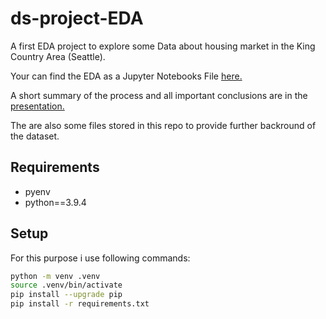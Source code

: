 # ds-project-EDA

A first EDA project to explore some Data about housing market in the King Country Area (Seattle).

Your can find the EDA as a Jupyter Notebooks File [here.](/EDA.ipynb)

A short summary of the process and all important conclusions are in the [presentation.](./presentation/DS-EDA-Project.pdf)

The are also some files stored in this repo to provide further backround of the dataset.

## Requirements

- pyenv
- python==3.9.4

## Setup

For this purpose i use following commands:

```bash
python -m venv .venv
source .venv/bin/activate
pip install --upgrade pip
pip install -r requirements.txt
```


